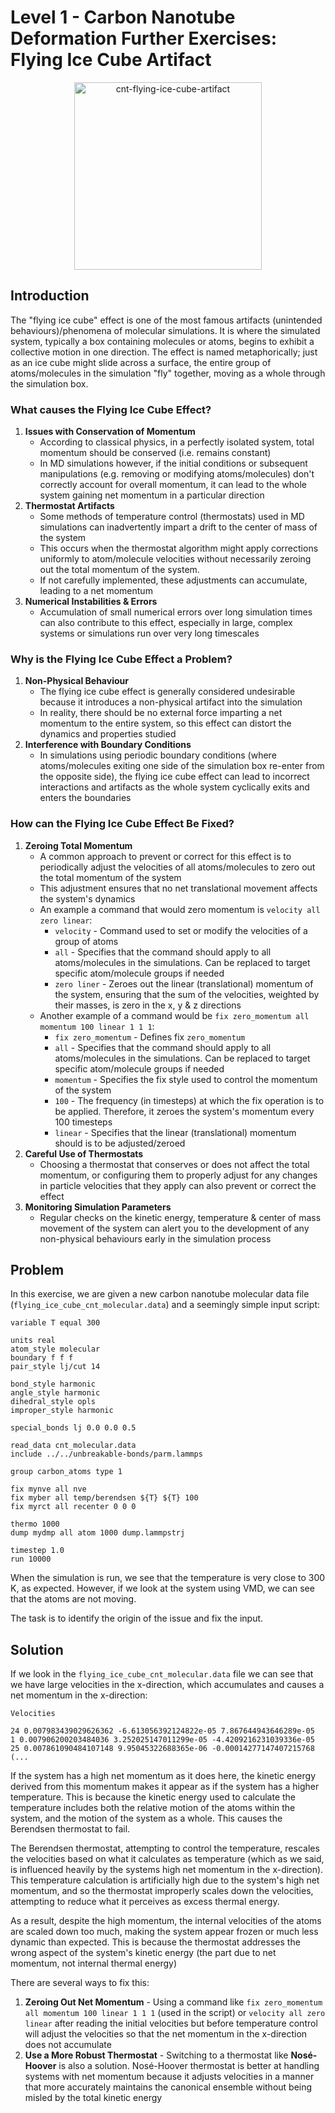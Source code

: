 # Level 1 - Carbon Nanotube Deformation Further Exercises: Flying Ice Cube Artifact

<p align="center">
  <img src="https://github.com/c-vandenberg/lammps-tutorials/assets/60201356/5ce7c3e8-f472-4384-b124-b8b6576df4f6" alt="cnt-flying-ice-cube-artifact" width="300" />
</p>

## Introduction
The "flying ice cube" effect is one of the most famous artifacts (unintended behaviours)/phenomena of molecular simulations. It is where the simulated system, typically a box containing molecules or atoms, begins to exhibit a collective motion in one direction. The effect is named metaphorically; just as an ice cube might slide across a surface, the entire group of atoms/molecules in the simulation "fly" together, moving as a whole through the simulation box.

### What causes the Flying Ice Cube Effect?
1. **Issues with Conservation of Momentum**
    * According to classical physics, in a perfectly isolated system, total momentum should be conserved (i.e. remains constant)
    * In MD simulations however, if the initial conditions or subsequent manipulations (e.g. removing or modifying atoms/molecules) don't correctly account for overall momentum, it can lead to the whole system gaining net momentum in a particular direction
2. **Thermostat Artifacts**
   * Some methods of temperature control (thermostats) used in MD simulations can inadvertently impart a drift to the center of mass of the system
   * This occurs when the thermostat algorithm might apply corrections uniformly to atom/molecule velocities without necessarily zeroing out the total momentum of the system. 
   * If not carefully implemented, these adjustments can accumulate, leading to a net momentum
3. **Numerical Instabilities & Errors**
   * Accumulation of small numerical errors over long simulation times can also contribute to this effect, especially in large, complex systems or simulations run over very long timescales

### Why is the Flying Ice Cube Effect a Problem?
1. **Non-Physical Behaviour**
   * The flying ice cube effect is generally considered undesirable because it introduces a non-physical artifact into the simulation
   * In reality, there should be no external force imparting a net momentum to the entire system, so this effect can distort the dynamics and properties studied
2. **Interference with Boundary Conditions**
   * In simulations using periodic boundary conditions (where atoms/molecules exiting one side of the simulation box re-enter from the opposite side), the flying ice cube effect can lead to incorrect interactions and artifacts as the whole system cyclically exits and enters the boundaries

### How can the Flying Ice Cube Effect Be Fixed?
1. **Zeroing Total Momentum**
   * A common approach to prevent or correct for this effect is to periodically adjust the velocities of all atoms/molecules to zero out the total momentum of the system
   * This adjustment ensures that no net translational movement affects the system's dynamics
   * An example a command that would zero momentum is `velocity all zero linear`:
     * `velocity` - Command used to set or modify the velocities of a group of atoms
     * `all` - Specifies that the command should apply to all atoms/molecules in the simulations. Can be replaced to target specific atom/molecule groups if needed
     * `zero liner` - Zeroes out the linear (translational) momentum of the system, ensuring that the sum of the velocities, weighted by their masses, is zero in the x, y & z directions
   * Another example of a command would be `fix zero_momentum all momentum 100 linear 1 1 1`:
     * `fix zero_momentum` - Defines fix `zero_momentum`
     * `all` - Specifies that the command should apply to all atoms/molecules in the simulations. Can be replaced to target specific atom/molecule groups if needed
     * `momentum` - Specifies the fix style used to control the momentum of the system
     * `100` - The frequency (in timesteps) at which the fix operation is to be applied. Therefore, it zeroes the system's momentum every 100 timesteps
     * `linear` - Specifies that the linear (translational) momentum should is to be adjusted/zeroed
2. **Careful Use of Thermostats**
   * Choosing a thermostat that conserves or does not affect the total momentum, or configuring them to properly adjust for any changes in particle velocities that they apply can also prevent or correct the effect
3. **Monitoring Simulation Parameters**
   * Regular checks on the kinetic energy, temperature & center of mass movement of the system can alert you to the development of any non-physical behaviours early in the simulation process

## Problem
In this exercise, we are given a new carbon nanotube molecular data file (`flying_ice_cube_cnt_molecular.data`) and a seemingly simple input script: 

```
variable T equal 300

units real
atom_style molecular
boundary f f f
pair_style lj/cut 14

bond_style harmonic
angle_style harmonic
dihedral_style opls
improper_style harmonic

special_bonds lj 0.0 0.0 0.5

read_data cnt_molecular.data
include ../../unbreakable-bonds/parm.lammps

group carbon_atoms type 1

fix mynve all nve
fix myber all temp/berendsen ${T} ${T} 100
fix myrct all recenter 0 0 0

thermo 1000
dump mydmp all atom 1000 dump.lammpstrj

timestep 1.0
run 10000
```

When the simulation is run, we see that the temperature is very close to 300 K, as expected. However, if we look at the system using VMD, we can see that the atoms are not moving.

The task is to identify the origin of the issue and fix the input.

## Solution
If we look in the `flying_ice_cube_cnt_molecular.data` file we can see that we have large velocities in the x-direction, which accumulates and causes a net momentum in the x-direction:
```
Velocities

24 0.007983439029626362 -6.613056392124822e-05 7.867644943646289e-05
1 0.007906200203484036 3.252025147011299e-05 -4.4209216231039336e-05
25 0.007861090484107148 9.95045322688365e-06 -0.00014277147407215768
(...
```

If the system has a high net momentum as it does here, the kinetic energy derived from this momentum makes it appear as if the system has a higher temperature. This is because the kinetic energy used to calculate the temperature includes both the relative motion of the atoms within the system, and the motion of the system as a whole. This causes the Berendsen thermostat to fail.

The Berendsen thermostat, attempting to control the temperature, rescales the velocities based on what it calculates as temperature (which as we said, is influenced heavily by the systems high net momentum in the x-direction). This temperature calculation is artificially high due to the system's high net momentum, and so the thermostat improperly scales down the velocities, attempting to reduce what it perceives as excess thermal energy.

As a result, despite the high momentum, the internal velocities of the atoms are scaled down too much, making the system appear frozen or much less dynamic than expected. This is because the thermostat addresses the wrong aspect of the system's kinetic energy (the part due to net momentum, not internal thermal energy)

There are several ways to fix this:
1. **Zeroing Out Net Momentum** - Using a command like `fix zero_momentum all momentum 100 linear 1 1 1` (used in the script) or `velocity all zero linear` after reading the initial velocities but before temperature control will adjust the velocities so that the net momentum in the x-direction does not accumulate
2. **Use a More Robust Thermostat** - Switching to a thermostat like **Nosé-Hoover** is also a solution. Nosé-Hoover thermostat is better at handling systems with net momentum because it adjusts velocities in a manner that more accurately maintains the canonical ensemble without being misled by the total kinetic energy
